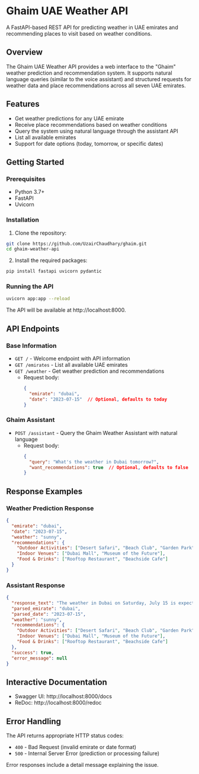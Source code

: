 # Ghaim UAE Weather API

A FastAPI-based REST API for predicting weather in UAE emirates and recommending places to visit based on weather conditions.

## Overview

The Ghaim UAE Weather API provides a web interface to the "Ghaim" weather prediction and recommendation system. It supports natural language queries (similar to the voice assistant) and structured requests for weather data and place recommendations across all seven UAE emirates.

## Features

- Get weather predictions for any UAE emirate
- Receive place recommendations based on weather conditions
- Query the system using natural language through the assistant API
- List all available emirates
- Support for date options (today, tomorrow, or specific dates)

## Getting Started

### Prerequisites

- Python 3.7+
- FastAPI
- Uvicorn

### Installation

1. Clone the repository:
```bash
git clone https://github.com/UzairChaudhary/ghaim.git
cd ghaim-weather-api
```

2. Install the required packages:
```bash
pip install fastapi uvicorn pydantic
```


### Running the API

```bash
uvicorn app:app --reload
```

The API will be available at http://localhost:8000.

## API Endpoints

### Base Information

- `GET /` - Welcome endpoint with API information
- `GET /emirates` - List all available UAE emirates
- `GET /weather` - Get weather prediction and recommendations
  - Request body:
    ```json
    {
      "emirate": "dubai",
      "date": "2023-07-15"  // Optional, defaults to today
    }
    ```

### Ghaim Assistant

- `POST /assistant` - Query the Ghaim Weather Assistant with natural language
  - Request body:
    ```json
    {
      "query": "What's the weather in Dubai tomorrow?",
      "want_recommendations": true  // Optional, defaults to false
    }
    ```

## Response Examples

### Weather Prediction Response

```json
{
  "emirate": "dubai",
  "date": "2023-07-15",
  "weather": "sunny",
  "recommendations": {
    "Outdoor Activities": ["Desert Safari", "Beach Club", "Garden Park"],
    "Indoor Venues": ["Dubai Mall", "Museum of the Future"],
    "Food & Drinks": ["Rooftop Restaurant", "Beachside Cafe"]
  }
}
```

### Assistant Response

```json
{
  "response_text": "The weather in Dubai on Saturday, July 15 is expected to be sunny.\n\nRecommended places to visit:\n\nOutdoor Activities options include: Desert Safari, Beach Club, Garden Park",
  "parsed_emirate": "dubai",
  "parsed_date": "2023-07-15",
  "weather": "sunny",
  "recommendations": {
    "Outdoor Activities": ["Desert Safari", "Beach Club", "Garden Park"],
    "Indoor Venues": ["Dubai Mall", "Museum of the Future"],
    "Food & Drinks": ["Rooftop Restaurant", "Beachside Cafe"]
  },
  "success": true,
  "error_message": null
}
```

## Interactive Documentation

- Swagger UI: http://localhost:8000/docs
- ReDoc: http://localhost:8000/redoc

## Error Handling

The API returns appropriate HTTP status codes:

- `400` - Bad Request (invalid emirate or date format)
- `500` - Internal Server Error (prediction or processing failure)

Error responses include a detail message explaining the issue.

